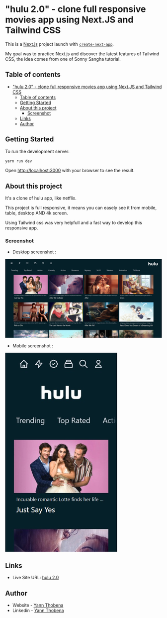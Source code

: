 # "hulu 2.0" - clone full responsive movies app using Next.JS and Tailwind CSS

This is a [Next.js](https://nextjs.org/) project launch with [`create-next-app`](https://github.com/vercel/next.js/tree/canary/packages/create-next-app).

My goal was to practice Next.js and discover the latest features of Tailwind CSS, the idea comes from one of Sonny Sangha tutorial.

## Table of contents

- ["hulu 2.0" - clone full responsive movies app using Next.JS and Tailwind CSS](#hulu-20---clone-full-responsive-movies-app-using-nextjs-and-tailwind-css)
  - [Table of contents](#table-of-contents)
  - [Getting Started](#getting-started)
  - [About this project](#about-this-project)
    - [Screenshot](#screenshot)
  - [Links](#links)
  - [Author](#author)

## Getting Started

To run the development server:

```bash
yarn run dev
```

Open [http://localhost:3000](http://localhost:3000) with your browser to see the result.

## About this project

It's a clone of hulu app, like netflix.

This project is full responsive, it means you can easely see it from mobile, table, desktop AND 4k screen.

Using Tailwind css was very helpfull and a fast way to develop this responsive app.

### Screenshot

- Desktop screenshot :

![desktop-screenshot](./public/images/Hulu%202.0%20-%20desktop.jpg)

- Mobile screenshot :
  
![mobile-screenshot](./public/images/Hulu%202.0%20-%20mobile.jpg)

## Links

- Live Site URL: [hulu 2.0]()

## Author

- Website - [Yann Thobena](https://thobena-yann-developpeur-web.netlify.app/)
- Linkedin - [Yann Thobena](https://www.linkedin.com/in/yannthobena/)
